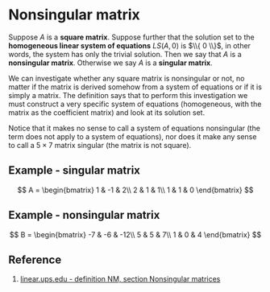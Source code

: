 # Nonsingular matrix

Suppose $A$ is a **square matrix**. Suppose further that the solution set to the **homogeneous linear system of equations** $LS(A, 0)$ is $\\{ 0 \\}$, in other words, the system has only the trivial solution. Then we say that $A$ is a **nonsingular matrix**. Otherwise we say $A$ is a **singular matrix**.

We can investigate whether any square matrix is nonsingular or not, no matter if the matrix is derived somehow from a system of equations or if it is simply a matrix. The definition says that to perform this investigation we must construct a very specific system of equations (homogeneous, with the matrix as the coefficient matrix) and look at its solution set.

Notice that it makes no sense to call a system of equations nonsingular (the term does not apply to a system of equations), nor does it make any sense to call a $5 \times 7$ matrix singular (the matrix is not square).

## Example - singular matrix

$$
A =
\begin{bmatrix}
    1 & -1 & 2\\
    2 & 1 & 1\\
    1 & 1 & 0
\end{bmatrix}
$$

## Example - nonsingular matrix

$$
B =
\begin{bmatrix}
    -7 & -6 & -12\\
    5 & 5 & 7\\
    1 & 0 & 4
\end{bmatrix}
$$

## Reference

1. [linear.ups.edu - definition NM, section Nonsingular matrices](http://linear.ups.edu/html/section-NM.html)